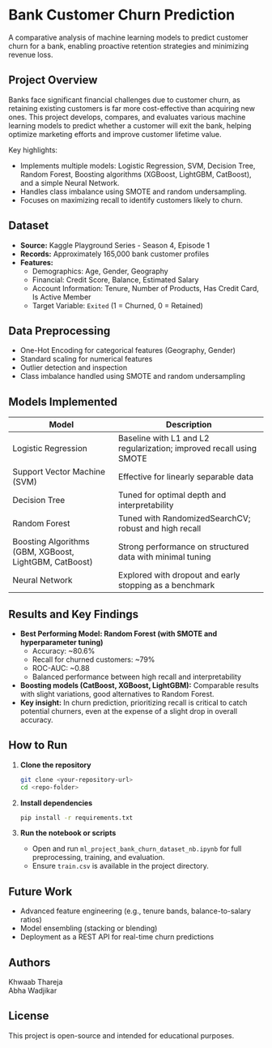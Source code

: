 # Bank Customer Churn Prediction

A comparative analysis of machine learning models to predict customer churn for a bank, enabling proactive retention strategies and minimizing revenue loss.

## Project Overview

Banks face significant financial challenges due to customer churn, as retaining existing customers is far more cost-effective than acquiring new ones. This project develops, compares, and evaluates various machine learning models to predict whether a customer will exit the bank, helping optimize marketing efforts and improve customer lifetime value.

Key highlights:
- Implements multiple models: Logistic Regression, SVM, Decision Tree, Random Forest, Boosting algorithms (XGBoost, LightGBM, CatBoost), and a simple Neural Network.
- Handles class imbalance using SMOTE and random undersampling.
- Focuses on maximizing recall to identify customers likely to churn.

## Dataset

- **Source:** Kaggle Playground Series - Season 4, Episode 1
- **Records:** Approximately 165,000 bank customer profiles
- **Features:**
  - Demographics: Age, Gender, Geography
  - Financial: Credit Score, Balance, Estimated Salary
  - Account Information: Tenure, Number of Products, Has Credit Card, Is Active Member
  - Target Variable: `Exited` (1 = Churned, 0 = Retained)

## Data Preprocessing

- One-Hot Encoding for categorical features (Geography, Gender)
- Standard scaling for numerical features
- Outlier detection and inspection
- Class imbalance handled using SMOTE and random undersampling

## Models Implemented

| Model | Description |
|-------|--------------|
| Logistic Regression | Baseline with L1 and L2 regularization; improved recall using SMOTE |
| Support Vector Machine (SVM) | Effective for linearly separable data |
| Decision Tree | Tuned for optimal depth and interpretability |
| Random Forest | Tuned with RandomizedSearchCV; robust and high recall |
| Boosting Algorithms (GBM, XGBoost, LightGBM, CatBoost) | Strong performance on structured data with minimal tuning |
| Neural Network | Explored with dropout and early stopping as a benchmark |

## Results and Key Findings

- **Best Performing Model: Random Forest (with SMOTE and hyperparameter tuning)**
  - Accuracy: ~80.6%
  - Recall for churned customers: ~79%
  - ROC-AUC: ~0.88
  - Balanced performance between high recall and interpretability
- **Boosting models (CatBoost, XGBoost, LightGBM):** Comparable results with slight variations, good alternatives to Random Forest.
- **Key insight:** In churn prediction, prioritizing recall is critical to catch potential churners, even at the expense of a slight drop in overall accuracy.

## How to Run

1. **Clone the repository**
   ```bash
   git clone <your-repository-url>
   cd <repo-folder>
   ```

2. **Install dependencies**
   ```bash
   pip install -r requirements.txt
   ```

3. **Run the notebook or scripts**
   - Open and run `ml_project_bank_churn_dataset_nb.ipynb` for full preprocessing, training, and evaluation.
   - Ensure `train.csv` is available in the project directory.

## Future Work

- Advanced feature engineering (e.g., tenure bands, balance-to-salary ratios)
- Model ensembling (stacking or blending)
- Deployment as a REST API for real-time churn predictions

## Authors

Khwaab Thareja  
Abha Wadjikar

## License

This project is open-source and intended for educational purposes.
